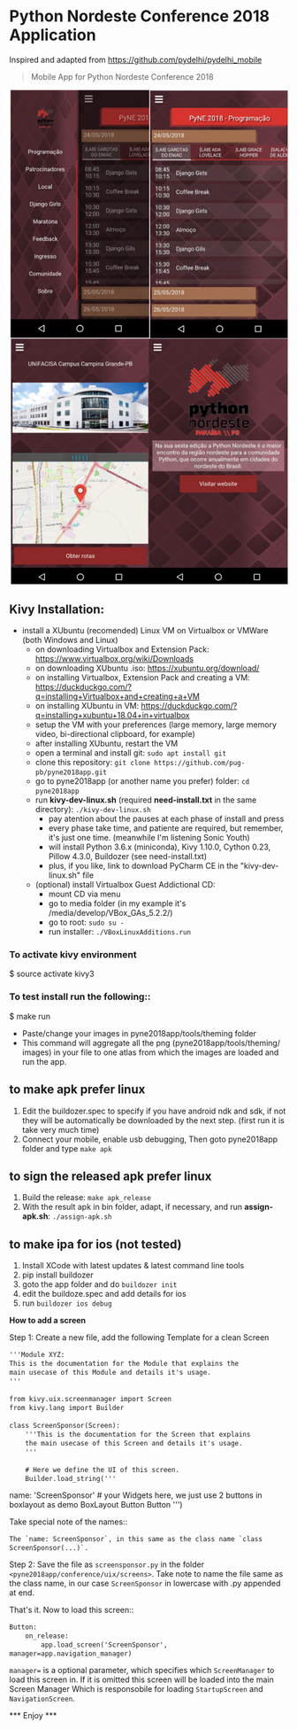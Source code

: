 Python Nordeste Conference 2018 Application 
===========================================

Inspired and adapted from https://github.com/pydelhi/pydelhi_mobile

> Mobile App for Python Nordeste Conference 2018

![Screenshots from app](screen.png?raw=true "Sreenshots from app")

## Kivy Installation:

- install a XUbuntu (recomended) Linux VM on Virtualbox or VMWare (both Windows and Linux)
  - on downloading Virtualbox and Extension Pack: https://www.virtualbox.org/wiki/Downloads
  - on downloading XUbuntu .iso: https://xubuntu.org/download/
  - on installing Virtualbox, Extension Pack and creating a VM: https://duckduckgo.com/?q=installing+Virtualbox+and+creating+a+VM
  - on installing XUbuntu in VM: https://duckduckgo.com/?q=installing+xubuntu+18.04+in+virtualbox
  - setup the VM with your preferences (large memory, large memory video, bi-directional clipboard, for example)
  - after installing XUbuntu, restart the VM
  - open a terminal and install git: `sudo apt install git`
  - clone this repository: `git clone https://github.com/pug-pb/pyne2018app.git`
  - go to pyne2018app (or another name you prefer) folder: `cd pyne2018app`
  - run **kivy-dev-linux.sh** (required **need-install.txt** in the same directory): `./kivy-dev-linux.sh`
  	- pay atention about the pauses at each phase of install and press <ENTER>
	- every phase take time, and patiente are required, but remember, it's just one time. (meanwhile I'm listening Sonic Youth)
  	- will install Python 3.6.x (miniconda), Kivy 1.10.0, Cython 0.23, Pillow 4.3.0, Buildozer (see need-install.txt)
  	- plus, if you like, link to download PyCharm CE in the "kivy-dev-linux.sh" file
  - (optional) install Virtualbox Guest Addictional CD:
  	- mount CD via menu
	- go to media folder (in my example it's /media/develop/VBox_GAs_5.2.2/)
	- go to root: `sudo su -`
	- run installer: `./VBoxLinuxAdditions.run`

### To activate kivy environment

   $ source activate kivy3

### To test install run the following::
   
   $ make run

   - Paste/change your images in pyne2018app/tools/theming folder
   - This command will aggregate all the png (pyne2018app/tools/theming/ images) in your file to one atlas
from which the images are loaded and run the app.

## to make apk **prefer linux**

1. Edit the buildozer.spec to specify if you have android ndk and sdk,
   if not they will be automatically be downloaded by the next step. (first run it is take very much time)
2. Connect your mobile, enable usb debugging, Then goto pyne2018app
   folder and type `make apk`

## to sign the released apk **prefer linux**

1. Build the release: `make apk_release`
2. With the result apk in bin folder, adapt, if necessary, and run **assign-apk.sh**: `./assign-apk.sh`

## to make ipa for ios **(not tested)**

1. Install XCode with latest updates & latest command line tools
2. pip install buildozer
3. goto the app folder and do `buildozer init`
4. edit the buildoze.spec and add details for ios
5. run `buildozer ios debug`

**How to add a screen**

Step 1: Create a new file, add the following Template for a clean Screen

	'''Module XYZ:
	This is the documentation for the Module that explains the
	main usecase of this Module and details it's usage.
	'''

	from kivy.uix.screenmanager import Screen
	from kivy.lang import Builder

	class ScreenSponsor(Screen):
	    '''This is the documentation for the Screen that explains
	    the main usecase of this Screen and details it's usage.
	    '''

	    # Here we define the UI of this screen.
	    Builder.load_string('''
<ScreenSponsor>
	name: 'ScreenSponsor'
	# your Widgets here,  we just use 2 buttons in boxlayout as demo
	BoxLayout
	    Button
	    Button
	''')

Take special note of the names::

    The `name: ScreenSponsor`, in this same as the class name `class ScreenSponsor(...)`.


Step 2: Save the file as `screensponsor.py` in the folder `<pyne2018app/conference/uix/screens>`. Take note to name the file same as the class name,  in our case `ScreenSponsor` in lowercase with .py appended at end.

That's it. Now to load this screen::

    Button:
    	on_release:
            app.load_screen('ScreenSponsor', manager=app.navigation_manager)

`manager=` is a optional parameter, which specifies which `ScreenManager` to load this screen in.
If it is omitted this screen will be loaded into the main Screen Manager Which is responsobile for loading `StartupScreen` and `NavigationScreen`.


***   Enjoy   ***

